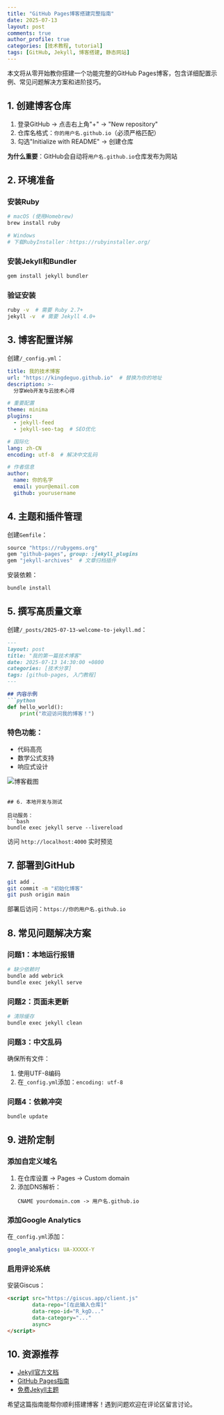 ```yaml
---
title: "GitHub Pages博客搭建完整指南"
date: 2025-07-13
layout: post
comments: true
author_profile: true
categories: [技术教程, tutorial]
tags: [GitHub, Jekyll, 博客搭建, 静态网站]
---
```


本文将从零开始教你搭建一个功能完整的GitHub Pages博客，包含详细配置示例、常见问题解决方案和进阶技巧。

## 1. 创建博客仓库

1. 登录GitHub → 点击右上角"+" → "New repository"
2. 仓库名格式：`你的用户名.github.io`（必须严格匹配）
3. 勾选"Initialize with README" → 创建仓库

**为什么重要**：GitHub会自动将`用户名.github.io`仓库发布为网站

## 2. 环境准备

### 安装Ruby
```bash
# macOS (使用Homebrew)
brew install ruby

# Windows
# 下载RubyInstaller：https://rubyinstaller.org/
```

### 安装Jekyll和Bundler
```bash
gem install jekyll bundler
```

### 验证安装
```bash
ruby -v  # 需要 Ruby 2.7+
jekyll -v  # 需要 Jekyll 4.0+
```

## 3. 博客配置详解

创建`/_config.yml`：
```yaml
title: 我的技术博客
url: "https://kingdeguo.github.io"  # 替换为你的地址
description: >- 
  分享Web开发与云技术心得

# 重要配置
theme: minima
plugins:
  - jekyll-feed
  - jekyll-seo-tag  # SEO优化

# 国际化
lang: zh-CN
encoding: utf-8  # 解决中文乱码

# 作者信息
author:
  name: 你的名字
  email: your@email.com
  github: yourusername
```

## 4. 主题和插件管理

创建`Gemfile`：
```ruby
source "https://rubygems.org"
gem "github-pages", group: :jekyll_plugins
gem "jekyll-archives"  # 文章归档插件
```

安装依赖：
```bash
bundle install
```

## 5. 撰写高质量文章

创建`/_posts/2025-07-13-welcome-to-jekyll.md`：
```markdown
---
layout: post
title: "我的第一篇技术博客"
date: 2025-07-13 14:30:00 +0800
categories: [技术分享]
tags: [github-pages, 入门教程]
---

## 内容示例
```python
def hello_world():
    print("欢迎访问我的博客！")
```

### 特色功能：
- 代码高亮
- 数学公式支持
- 响应式设计

![博客截图](https://via.placeholder.com/800x400?text=博客效果图)
```

## 6. 本地开发与测试

启动服务：
```bash
bundle exec jekyll serve --livereload
```

访问 `http://localhost:4000` 实时预览

## 7. 部署到GitHub
```bash
git add .
git commit -m "初始化博客"
git push origin main
```

部署后访问：`https://你的用户名.github.io`

## 8. 常见问题解决方案

### 问题1：本地运行报错
```bash
# 缺少依赖时
bundle add webrick
bundle exec jekyll serve
```

### 问题2：页面未更新
```bash
# 清除缓存
bundle exec jekyll clean
```

### 问题3：中文乱码
确保所有文件：
1. 使用UTF-8编码
2. 在`_config.yml`添加：`encoding: utf-8`

### 问题4：依赖冲突
```bash
bundle update
```

## 9. 进阶定制

### 添加自定义域名
1. 在仓库设置 → Pages → Custom domain
2. 添加DNS解析：
   ```dns
   CNAME yourdomain.com -> 用户名.github.io
   ```

### 添加Google Analytics
在`_config.yml`添加：
```yaml
google_analytics: UA-XXXXX-Y
```

### 启用评论系统
安装Giscus：
```html
<script src="https://giscus.app/client.js"
        data-repo="[在此输入仓库]"
        data-repo-id="R_kgD..."
        data-category="..."
        async>
</script>
```

## 10. 资源推荐
- [Jekyll官方文档](https://jekyllrb.com/docs/)
- [GitHub Pages指南](https://pages.github.com/)
- [免费Jekyll主题](https://jekyllthemes.io/free)

希望这篇指南能帮你顺利搭建博客！遇到问题欢迎在评论区留言讨论。
